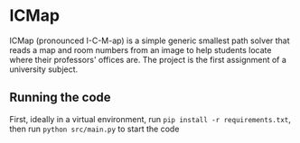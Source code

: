 # ICMap
ICMap (pronounced I-C-M-ap) is a simple generic smallest path solver that reads a map and room numbers from an image to help students locate where their professors' offices are. The project is the first assignment of a university subject.

## Running the code
First, ideally in a virtual environment, run `pip install -r requirements.txt`, then run `python src/main.py` to start the code
